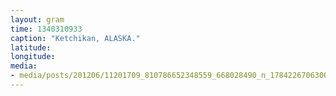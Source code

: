 ```yaml
---
layout: gram
time: 1340310933
caption: "Ketchikan, ALASKA."
latitude: 
longitude: 
media:
- media/posts/201206/11201709_810786652348559_668028490_n_17842267063000351.jpg
---
```

